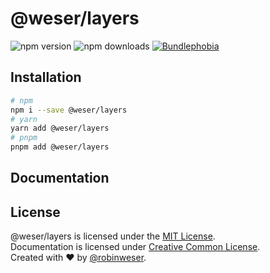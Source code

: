 # @weser/layers

<img alt="npm version" src="https://badge.fury.io/js/@weser/layers.svg"> <img alt="npm downloads" src="https://img.shields.io/npm/dm/@weser/layers.svg"> <a href="https://bundlephobia.com/result?p=@weser/layers@latest"><img alt="Bundlephobia" src="https://img.shields.io/bundlephobia/minzip/@weser/layers.svg"></a>

## Installation

```sh
# npm
npm i --save @weser/layers
# yarn
yarn add @weser/layers
# pnpm
pnpm add @weser/layers
```

## Documentation

## License

@weser/layers is licensed under the [MIT License](http://opensource.org/licenses/MIT).<br>
Documentation is licensed under [Creative Common License](http://creativecommons.org/licenses/by/4.0/).<br>
Created with ♥ by [@robinweser](http://weser.io).

